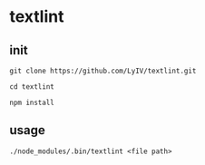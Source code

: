 # textlint

## init

```
git clone https://github.com/LyIV/textlint.git

cd textlint

npm install
```

## usage

```
./node_modules/.bin/textlint <file path>
```

